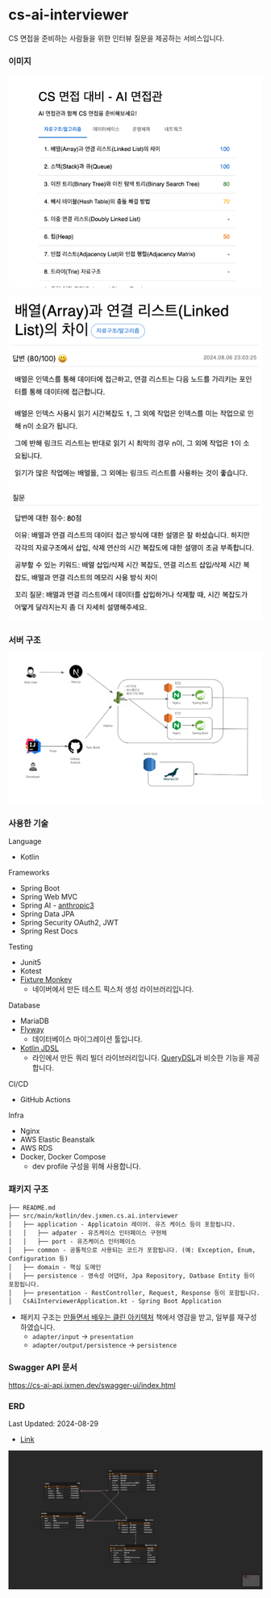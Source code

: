 # cs-ai-interviewer

CS 면접을 준비하는 사람들을 위한 인터뷰 질문을 제공하는 서비스입니다.

### 이미지

![](.README_images/2e271b7c.png)

![](.README_images/b1f2e8f1.png)


### 서버 구조

![server-structure.png](.README_images/server-structure.png)

### 사용한 기술

Language
- Kotlin

Frameworks
- Spring Boot
- Spring Web MVC
- Spring AI - [anthropic3](https://docs.spring.io/spring-ai/reference/api/chat/anthropic-chat.html)
- Spring Data JPA
- Spring Security OAuth2, JWT
- Spring Rest Docs

Testing
- Junit5
- Kotest
- [Fixture Monkey](https://github.com/naver/fixture-monkey)
  - 네이버에서 만든 테스트 픽스처 생성 라이브러리입니다.

Database
- MariaDB
- [Flyway](https://flywaydb.org/)
  - 데이터베이스 마이그레이션 툴입니다.
- [Kotlin JDSL](https://github.com/line/kotlin-jdsl)
  - 라인에서 만든 쿼리 빌더 라이브러리입니다. [QueryDSL](https://github.com/querydsl/querydsl)과 비슷한 기능을 제공합니다.

CI/CD
- GitHub Actions

Infra
- Nginx
- AWS Elastic Beanstalk
- AWS RDS
- Docker, Docker Compose
  - dev profile 구성을 위해 사용합니다.

### 패키지 구조

```
├── README.md
├── src/main/kotlin/dev.jxmen.cs.ai.interviewer
│   ├── application - Applicatoin 레이어. 유즈 케이스 등이 포함됩니다.
│   │   ├── adpater - 유즈케이스 인터페이스 구현체
│   │   ├── port - 유즈케이스 인터페이스
│   ├── common - 공통적으로 사용되는 코드가 포함됩니다. (예: Exception, Enum, Configuration 등)
│   ├── domain - 핵심 도메인
│   ├── persistence - 영속성 어댑터, Jpa Repository, Datbase Entity 등이 포함됩니다.
│   ├── presentation - RestController, Request, Response 등이 포함됩니다.
│   CsAiInterviewerApplication.kt - Spring Boot Application
```

- 패키지 구조는 [만들면서 배우는 클린 아키텍처](https://m.yes24.com/Goods/Detail/105138479) 책에서 영감을 받고, 일부를 재구성하였습니다.
  - `adapter/input` -> `presentation`
  - `adapter/output/persistence` -> `persistence` 

### Swagger API 문서

https://cs-ai-api.jxmen.dev/swagger-ui/index.html

### ERD

Last Updated: 2024-08-29
- [Link](https://www.erdcloud.com/d/g8yZFLouAq2cSMW9p)

![erd.png](.README_images/erd.png)
